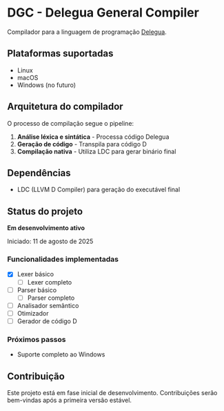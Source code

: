 # DGC - Delegua General Compiler

Compilador para a linguagem de programação [Delegua](https://github.com/DesignLiquido/delegua).

## Plataformas suportadas

- Linux
- macOS
- Windows (no futuro)

## Arquitetura do compilador

O processo de compilação segue o pipeline:

1. **Análise léxica e sintática** - Processa código Delegua
2. **Geração de código** - Transpila para código D
3. **Compilação nativa** - Utiliza LDC para gerar binário final

## Dependências

- LDC (LLVM D Compiler) para geração do executável final

## Status do projeto

**Em desenvolvimento ativo**

Iniciado: 11 de agosto de 2025

### Funcionalidades implementadas

- [X] Lexer básico
  - [ ] Lexer completo
- [ ] Parser básico
  - [ ] Parser completo
- [ ] Analisador semântico
- [ ] Otimizador
- [ ] Gerador de código D

### Próximos passos

- Suporte completo ao Windows

## Contribuição

Este projeto está em fase inicial de desenvolvimento. Contribuições serão bem-vindas após a primeira versão estável.
